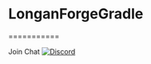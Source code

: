 # LonganForgeGradle
===========

Join Chat [![Discord](https://img.shields.io/discord/796913369177260052)](https://discord.gg/FmVPsapuEk)

